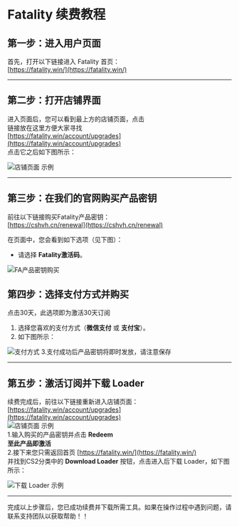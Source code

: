 # Fatality 续费教程

## 第一步：进入用户页面

首先，打开以下链接进入 Fatality 首页：  
[https://fatality.win/](https://fatality.win/)

---

## 第二步：打开店铺界面

进入页面后，您可以看到最上方的店铺页面，点击  
链接放在这里方便大家寻找  
[https://fatality.win/account/upgrades](https://fatality.win/account/upgrades)  
点击它之后如下图所示：

![店铺页面 示例](/assets/images/fatality/xg.png)

---

## 第三步：在我们的官网购买产品密钥

前往以下链接购买Fatality产品密钥：  
[https://cshvh.cn/renewal](https://cshvh.cn/renewal)

在页面中，您会看到如下选项（见下图）：  

- 请选择 **Fatality激活码**。

![FA产品密钥购买](/assets/images/fatality/jhm.png)

## 第四步：选择支付方式并购买

点击30天，此选项即为激活30天订阅

1. 选择您喜欢的支付方式（**微信支付** 或 **支付宝**）。
2. 如下图所示：

![支付方式](/assets/images/fatality/gm.png)
3.支付成功后产品密钥将即时发放，请注意保存

---

## 第五步：激活订阅并下载 Loader

续费完成后，前往以下链接重新进入店铺页面：  
[https://fatality.win/account/upgrades](https://fatality.win/account/upgrades)  
![店铺页面 示例](/assets/images/fatality/xg.png)  
1.输入购买的产品密钥并点击 **Redeem**   
**至此产品即激活**  
2.接下来您只需返回首页
[https://fatality.win/](https://fatality.win/)  
并找到CS2分类中的 **Download Loader** 按钮，点击进入后下载 Loader，如下图所示：

![下载 Loader 示例](/assets/images/fatality/loader.png)

---

完成以上步骤后，您已成功续费并下载所需工具。如果在操作过程中遇到问题，请联系支持团队以获取帮助！！